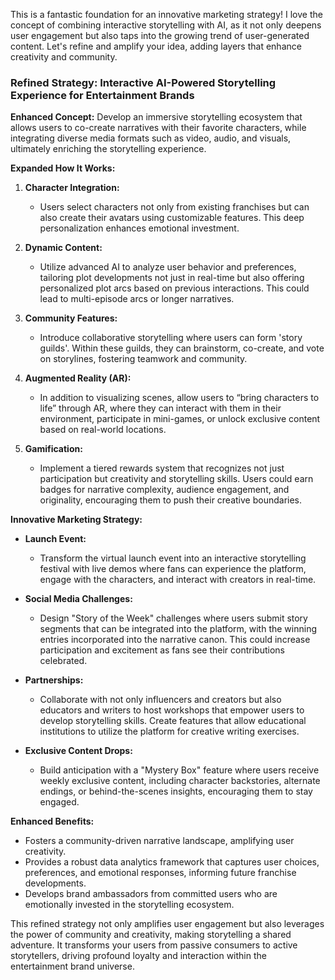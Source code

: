 This is a fantastic foundation for an innovative marketing strategy! I love the concept of combining interactive storytelling with AI, as it not only deepens user engagement but also taps into the growing trend of user-generated content. Let's refine and amplify your idea, adding layers that enhance creativity and community.

### Refined Strategy: **Interactive AI-Powered Storytelling Experience for Entertainment Brands**

**Enhanced Concept:** 
Develop an immersive storytelling ecosystem that allows users to co-create narratives with their favorite characters, while integrating diverse media formats such as video, audio, and visuals, ultimately enriching the storytelling experience.

**Expanded How It Works:**
1. **Character Integration:** 
   - Users select characters not only from existing franchises but can also create their avatars using customizable features. This deep personalization enhances emotional investment.
  
2. **Dynamic Content:**
   - Utilize advanced AI to analyze user behavior and preferences, tailoring plot developments not just in real-time but also offering personalized plot arcs based on previous interactions. This could lead to multi-episode arcs or longer narratives.

3. **Community Features:**
   - Introduce collaborative storytelling where users can form 'story guilds'. Within these guilds, they can brainstorm, co-create, and vote on storylines, fostering teamwork and community. 

4. **Augmented Reality (AR):**
   - In addition to visualizing scenes, allow users to “bring characters to life” through AR, where they can interact with them in their environment, participate in mini-games, or unlock exclusive content based on real-world locations.

5. **Gamification:**
   - Implement a tiered rewards system that recognizes not just participation but creativity and storytelling skills. Users could earn badges for narrative complexity, audience engagement, and originality, encouraging them to push their creative boundaries.

**Innovative Marketing Strategy:**
- **Launch Event:**
   - Transform the virtual launch event into an interactive storytelling festival with live demos where fans can experience the platform, engage with the characters, and interact with creators in real-time. 

- **Social Media Challenges:**
   - Design "Story of the Week" challenges where users submit story segments that can be integrated into the platform, with the winning entries incorporated into the narrative canon. This could increase participation and excitement as fans see their contributions celebrated.

- **Partnerships:**
   - Collaborate with not only influencers and creators but also educators and writers to host workshops that empower users to develop storytelling skills. Create features that allow educational institutions to utilize the platform for creative writing exercises.

- **Exclusive Content Drops:**
   - Build anticipation with a "Mystery Box" feature where users receive weekly exclusive content, including character backstories, alternate endings, or behind-the-scenes insights, encouraging them to stay engaged.

**Enhanced Benefits:**
- Fosters a community-driven narrative landscape, amplifying user creativity.
- Provides a robust data analytics framework that captures user choices, preferences, and emotional responses, informing future franchise developments.
- Develops brand ambassadors from committed users who are emotionally invested in the storytelling ecosystem.

This refined strategy not only amplifies user engagement but also leverages the power of community and creativity, making storytelling a shared adventure. It transforms your users from passive consumers to active storytellers, driving profound loyalty and interaction within the entertainment brand universe.